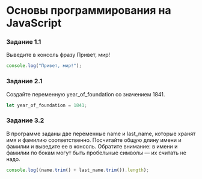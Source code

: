 # Основы программирования на JavaScript

### Задание 1.1
Выведите в консоль фразу Привет, мир!

```javascript
console.log("Привет, мир!");
```
### Задание 2.1
Создайте переменную year_of_foundation со значением 1841.

```javascript
let year_of_foundation = 1841;
```
### Задание 3.2
В программе заданы две переменные name и last_name, которые хранят имя и фамилию соответственно. Посчитайте общую длину имени и фамилии и выведите ее в консоль. Обратите внимание: в имени и фамилии по бокам могут быть пробельные символы — их считать не надо.

```javascript
console.log((name.trim() + last_name.trim()).length);
```